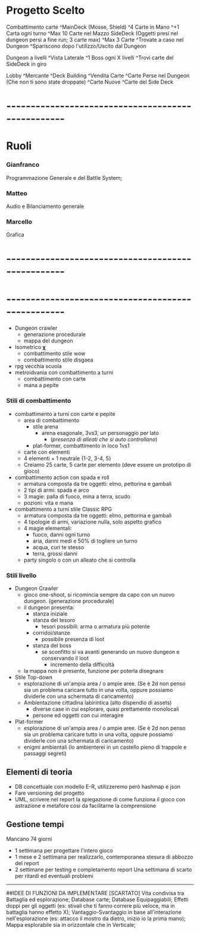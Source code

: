 
# Progetto Scelto

Combattimento carte
	^MainDeck (Mosse, Shield)
		^4 Carte in Mano
		^+1 Carta ogni turno
		^Max 10 Carte nel Mazzo
	SideDeck (Oggetti presi nel dungeon persi a fine run; 3 carte max)
		^Max 3 Carte
		^Trovate a caso nel Dungeon
		^Spariscono dopo l'utilizzo/Uscito dal Dungeon

Dungeon a livelli
	^Vista Laterale
	^1 Boss ogni X livelli
	^Trovi carte del SideDeck in giro

Lobby
	^Mercante
		^Deck Building
		^Vendita Carte
			^Carte Perse nel Dungeon (Che non ti sono state droppate)
			^Carte Nuove
			^Carte del Side Deck

# --------------------------------------------------

# Ruoli

### Gianfranco
Programmazione Generale e del Battle System;

### Matteo
Audio e Bilanciamento generale

### Marcello
Grafica


# --------------------------------------------------
# --------------------------------------------------

- Dungeon crawler
	- generazione procedurale
	- mappa del dungeon
- Isometrico **χ**
	- combattimento stile wow
	- combattimento stile disgaea
- rpg vecchia scuola
- metroidvania con combattimento a turni
	- combattimento con carte
	- mana a pepite
### Stili di combattimento
- combattimento a turni con carte e pepite
	- area di combattimento
		- stile arena
			- arena esagonale, 3vs3, un personaggio per lato
				- (_presenza di alleati che si auto controllano_)
		- plat-former, combattimento in loco 1vs1
	- carte con elementi
	- 4 elementi + 1 neutrale {1-2, 3-4, 5}
	- Creiamo 25 carte, 5 carte per elemento (deve essere un prototipo di gioco)
- combattimento action con spada e roll
	- armatura composta da tre oggetti: elmo, pettorina e gambali
	- 2 tipi di armi: spada e arco
	- 3 magie: palla di fuoco, mina a terra, scudo
	- pozioni: vita e mana
- combattimento a turni stile Classic RPG
	- armatura composta da tre oggetti: elmo, pettorina e gambali
	- 4 tipologie di armi, variazione nulla, solo aspetto grafico
	- 4 magie elementali:
		- fuoco, danni ogni turno
		- aria, danni medi e 50% di togliere un turno
		- acqua, curi te stesso
		- terra, grossi danni
	- party singolo o con un alleato che si controlla
### Stili livello
- Dungeon Crawler
	- gioco one-shoot, si ricomincia sempre da capo con un nuovo dungeon. (generazione procedurale)
	- il dungeon presenta:
		- stanza iniziale
		- stanza del tesoro
			- tesori possibili: arma o armatura più potente
		- corridoi/stanze
			- possibile presenza di loot
		- stanza del boss
			- se sconfitto si va avanti generando un nuovo dungeon e conservando il loot
				- incremento della difficoltà
	- la mappa non è presente, funzione per poterla disegnare
- Stile Top-down
	- esplorazione di un'ampia area / o ampie aree. (Se è 2d non penso sia un problema caricare tutto in una volta, oppure possiamo dividerle con una schermata di caricamento)
	- Ambientazione cittadina labirintica (alto dispendio di assets)
		- diverse case in cui esplorare, quasi prettamente monolocali
		- persone ed oggetti con cui interagire
- Plat-former
	- esplorazione di un'ampia area / o ampie aree. (Se è 2d non penso sia un problema caricare tutto in una volta, oppure possiamo dividerle con una schermata di caricamento)
	- enigmi ambientali (lo ambienterei in un castello pieno di trappole e passaggi segreti)
## Elementi di teoria
- DB concettuale con modello E-R, utilizzeremo però hashmap e json
- Fare versioning del progetto
- UML, scrivere nel report la spiegazione di come funziona il gioco con astrazione e metafore cosi da facilitarne la comprensione
## Gestione tempi
Mancano 74 giorni
- 1 settimana per progettare l'intero gioco
- 1 mese e 2 settimana per realizzarlo, contemporanea stesura di abbozzo del report
- 2 settimane per testing e completamento report
Una settimana di scarto per ritardi ed eventuali problemi

-----------------------------------------------------------------------------------------------------

##IDEE DI FUNZIONI DA IMPLEMENTARE [SCARTATO]
Vita condivisa tra Battaglia ed esplorazione;
Database carte;
Database Equipaggiabili;
Effetti doppi per gli oggetti (es: stivali che ti fanno correre più veloce, ma in battaglia hanno effetto X);
Vantaggio-Svantaggio in base all'interazione nell'esplorazione (es: attacco il mostro da dietro, inizio io la prima mano);
Mappa esplorabile sia in orizzontale che in Verticale;
